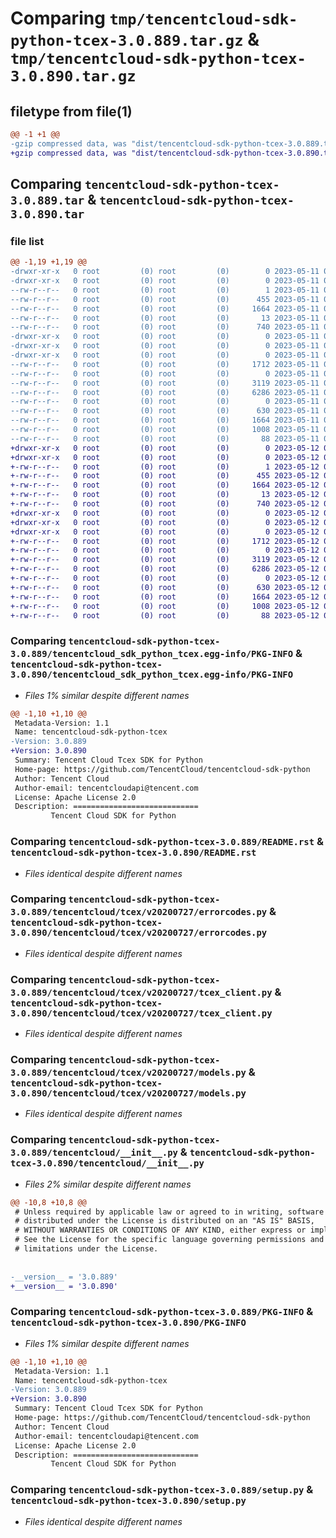 # Comparing `tmp/tencentcloud-sdk-python-tcex-3.0.889.tar.gz` & `tmp/tencentcloud-sdk-python-tcex-3.0.890.tar.gz`

## filetype from file(1)

```diff
@@ -1 +1 @@
-gzip compressed data, was "dist/tencentcloud-sdk-python-tcex-3.0.889.tar", last modified: Thu May 11 03:15:23 2023, max compression
+gzip compressed data, was "dist/tencentcloud-sdk-python-tcex-3.0.890.tar", last modified: Fri May 12 03:58:40 2023, max compression
```

## Comparing `tencentcloud-sdk-python-tcex-3.0.889.tar` & `tencentcloud-sdk-python-tcex-3.0.890.tar`

### file list

```diff
@@ -1,19 +1,19 @@
-drwxr-xr-x   0 root         (0) root         (0)        0 2023-05-11 03:15:23.000000 tencentcloud-sdk-python-tcex-3.0.889/
-drwxr-xr-x   0 root         (0) root         (0)        0 2023-05-11 03:15:23.000000 tencentcloud-sdk-python-tcex-3.0.889/tencentcloud_sdk_python_tcex.egg-info/
--rw-r--r--   0 root         (0) root         (0)        1 2023-05-11 03:15:23.000000 tencentcloud-sdk-python-tcex-3.0.889/tencentcloud_sdk_python_tcex.egg-info/dependency_links.txt
--rw-r--r--   0 root         (0) root         (0)      455 2023-05-11 03:15:23.000000 tencentcloud-sdk-python-tcex-3.0.889/tencentcloud_sdk_python_tcex.egg-info/SOURCES.txt
--rw-r--r--   0 root         (0) root         (0)     1664 2023-05-11 03:15:23.000000 tencentcloud-sdk-python-tcex-3.0.889/tencentcloud_sdk_python_tcex.egg-info/PKG-INFO
--rw-r--r--   0 root         (0) root         (0)       13 2023-05-11 03:15:23.000000 tencentcloud-sdk-python-tcex-3.0.889/tencentcloud_sdk_python_tcex.egg-info/top_level.txt
--rw-r--r--   0 root         (0) root         (0)      740 2023-05-11 03:15:23.000000 tencentcloud-sdk-python-tcex-3.0.889/README.rst
-drwxr-xr-x   0 root         (0) root         (0)        0 2023-05-11 03:15:23.000000 tencentcloud-sdk-python-tcex-3.0.889/tencentcloud/
-drwxr-xr-x   0 root         (0) root         (0)        0 2023-05-11 03:15:23.000000 tencentcloud-sdk-python-tcex-3.0.889/tencentcloud/tcex/
-drwxr-xr-x   0 root         (0) root         (0)        0 2023-05-11 03:15:23.000000 tencentcloud-sdk-python-tcex-3.0.889/tencentcloud/tcex/v20200727/
--rw-r--r--   0 root         (0) root         (0)     1712 2023-05-11 03:15:23.000000 tencentcloud-sdk-python-tcex-3.0.889/tencentcloud/tcex/v20200727/errorcodes.py
--rw-r--r--   0 root         (0) root         (0)        0 2023-05-11 03:15:23.000000 tencentcloud-sdk-python-tcex-3.0.889/tencentcloud/tcex/v20200727/__init__.py
--rw-r--r--   0 root         (0) root         (0)     3119 2023-05-11 03:15:23.000000 tencentcloud-sdk-python-tcex-3.0.889/tencentcloud/tcex/v20200727/tcex_client.py
--rw-r--r--   0 root         (0) root         (0)     6286 2023-05-11 03:15:23.000000 tencentcloud-sdk-python-tcex-3.0.889/tencentcloud/tcex/v20200727/models.py
--rw-r--r--   0 root         (0) root         (0)        0 2023-05-11 03:15:23.000000 tencentcloud-sdk-python-tcex-3.0.889/tencentcloud/tcex/__init__.py
--rw-r--r--   0 root         (0) root         (0)      630 2023-05-11 03:15:23.000000 tencentcloud-sdk-python-tcex-3.0.889/tencentcloud/__init__.py
--rw-r--r--   0 root         (0) root         (0)     1664 2023-05-11 03:15:23.000000 tencentcloud-sdk-python-tcex-3.0.889/PKG-INFO
--rw-r--r--   0 root         (0) root         (0)     1008 2023-05-11 03:15:23.000000 tencentcloud-sdk-python-tcex-3.0.889/setup.py
--rw-r--r--   0 root         (0) root         (0)       88 2023-05-11 03:15:23.000000 tencentcloud-sdk-python-tcex-3.0.889/setup.cfg
+drwxr-xr-x   0 root         (0) root         (0)        0 2023-05-12 03:58:40.000000 tencentcloud-sdk-python-tcex-3.0.890/
+drwxr-xr-x   0 root         (0) root         (0)        0 2023-05-12 03:58:40.000000 tencentcloud-sdk-python-tcex-3.0.890/tencentcloud_sdk_python_tcex.egg-info/
+-rw-r--r--   0 root         (0) root         (0)        1 2023-05-12 03:58:40.000000 tencentcloud-sdk-python-tcex-3.0.890/tencentcloud_sdk_python_tcex.egg-info/dependency_links.txt
+-rw-r--r--   0 root         (0) root         (0)      455 2023-05-12 03:58:40.000000 tencentcloud-sdk-python-tcex-3.0.890/tencentcloud_sdk_python_tcex.egg-info/SOURCES.txt
+-rw-r--r--   0 root         (0) root         (0)     1664 2023-05-12 03:58:40.000000 tencentcloud-sdk-python-tcex-3.0.890/tencentcloud_sdk_python_tcex.egg-info/PKG-INFO
+-rw-r--r--   0 root         (0) root         (0)       13 2023-05-12 03:58:40.000000 tencentcloud-sdk-python-tcex-3.0.890/tencentcloud_sdk_python_tcex.egg-info/top_level.txt
+-rw-r--r--   0 root         (0) root         (0)      740 2023-05-12 03:58:40.000000 tencentcloud-sdk-python-tcex-3.0.890/README.rst
+drwxr-xr-x   0 root         (0) root         (0)        0 2023-05-12 03:58:40.000000 tencentcloud-sdk-python-tcex-3.0.890/tencentcloud/
+drwxr-xr-x   0 root         (0) root         (0)        0 2023-05-12 03:58:40.000000 tencentcloud-sdk-python-tcex-3.0.890/tencentcloud/tcex/
+drwxr-xr-x   0 root         (0) root         (0)        0 2023-05-12 03:58:40.000000 tencentcloud-sdk-python-tcex-3.0.890/tencentcloud/tcex/v20200727/
+-rw-r--r--   0 root         (0) root         (0)     1712 2023-05-12 03:58:40.000000 tencentcloud-sdk-python-tcex-3.0.890/tencentcloud/tcex/v20200727/errorcodes.py
+-rw-r--r--   0 root         (0) root         (0)        0 2023-05-12 03:58:40.000000 tencentcloud-sdk-python-tcex-3.0.890/tencentcloud/tcex/v20200727/__init__.py
+-rw-r--r--   0 root         (0) root         (0)     3119 2023-05-12 03:58:40.000000 tencentcloud-sdk-python-tcex-3.0.890/tencentcloud/tcex/v20200727/tcex_client.py
+-rw-r--r--   0 root         (0) root         (0)     6286 2023-05-12 03:58:40.000000 tencentcloud-sdk-python-tcex-3.0.890/tencentcloud/tcex/v20200727/models.py
+-rw-r--r--   0 root         (0) root         (0)        0 2023-05-12 03:58:40.000000 tencentcloud-sdk-python-tcex-3.0.890/tencentcloud/tcex/__init__.py
+-rw-r--r--   0 root         (0) root         (0)      630 2023-05-12 03:58:40.000000 tencentcloud-sdk-python-tcex-3.0.890/tencentcloud/__init__.py
+-rw-r--r--   0 root         (0) root         (0)     1664 2023-05-12 03:58:40.000000 tencentcloud-sdk-python-tcex-3.0.890/PKG-INFO
+-rw-r--r--   0 root         (0) root         (0)     1008 2023-05-12 03:58:40.000000 tencentcloud-sdk-python-tcex-3.0.890/setup.py
+-rw-r--r--   0 root         (0) root         (0)       88 2023-05-12 03:58:40.000000 tencentcloud-sdk-python-tcex-3.0.890/setup.cfg
```

### Comparing `tencentcloud-sdk-python-tcex-3.0.889/tencentcloud_sdk_python_tcex.egg-info/PKG-INFO` & `tencentcloud-sdk-python-tcex-3.0.890/tencentcloud_sdk_python_tcex.egg-info/PKG-INFO`

 * *Files 1% similar despite different names*

```diff
@@ -1,10 +1,10 @@
 Metadata-Version: 1.1
 Name: tencentcloud-sdk-python-tcex
-Version: 3.0.889
+Version: 3.0.890
 Summary: Tencent Cloud Tcex SDK for Python
 Home-page: https://github.com/TencentCloud/tencentcloud-sdk-python
 Author: Tencent Cloud
 Author-email: tencentcloudapi@tencent.com
 License: Apache License 2.0
 Description: ============================
         Tencent Cloud SDK for Python
```

### Comparing `tencentcloud-sdk-python-tcex-3.0.889/README.rst` & `tencentcloud-sdk-python-tcex-3.0.890/README.rst`

 * *Files identical despite different names*

### Comparing `tencentcloud-sdk-python-tcex-3.0.889/tencentcloud/tcex/v20200727/errorcodes.py` & `tencentcloud-sdk-python-tcex-3.0.890/tencentcloud/tcex/v20200727/errorcodes.py`

 * *Files identical despite different names*

### Comparing `tencentcloud-sdk-python-tcex-3.0.889/tencentcloud/tcex/v20200727/tcex_client.py` & `tencentcloud-sdk-python-tcex-3.0.890/tencentcloud/tcex/v20200727/tcex_client.py`

 * *Files identical despite different names*

### Comparing `tencentcloud-sdk-python-tcex-3.0.889/tencentcloud/tcex/v20200727/models.py` & `tencentcloud-sdk-python-tcex-3.0.890/tencentcloud/tcex/v20200727/models.py`

 * *Files identical despite different names*

### Comparing `tencentcloud-sdk-python-tcex-3.0.889/tencentcloud/__init__.py` & `tencentcloud-sdk-python-tcex-3.0.890/tencentcloud/__init__.py`

 * *Files 2% similar despite different names*

```diff
@@ -10,8 +10,8 @@
 # Unless required by applicable law or agreed to in writing, software
 # distributed under the License is distributed on an "AS IS" BASIS,
 # WITHOUT WARRANTIES OR CONDITIONS OF ANY KIND, either express or implied.
 # See the License for the specific language governing permissions and
 # limitations under the License.
 
 
-__version__ = '3.0.889'
+__version__ = '3.0.890'
```

### Comparing `tencentcloud-sdk-python-tcex-3.0.889/PKG-INFO` & `tencentcloud-sdk-python-tcex-3.0.890/PKG-INFO`

 * *Files 1% similar despite different names*

```diff
@@ -1,10 +1,10 @@
 Metadata-Version: 1.1
 Name: tencentcloud-sdk-python-tcex
-Version: 3.0.889
+Version: 3.0.890
 Summary: Tencent Cloud Tcex SDK for Python
 Home-page: https://github.com/TencentCloud/tencentcloud-sdk-python
 Author: Tencent Cloud
 Author-email: tencentcloudapi@tencent.com
 License: Apache License 2.0
 Description: ============================
         Tencent Cloud SDK for Python
```

### Comparing `tencentcloud-sdk-python-tcex-3.0.889/setup.py` & `tencentcloud-sdk-python-tcex-3.0.890/setup.py`

 * *Files identical despite different names*

